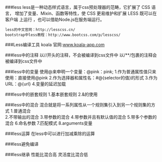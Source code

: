 ###less
	less是一种动态样式语言，属于css预处理器的范畴，它扩展了 CSS 语言，
	增加了变量、Mixin、函数等特性，使 CSS 更易维护和扩展
	LESS 既可以在 客户端 上运行 ，也可以借助Node.js在服务端运行。
 
	less的中文官网：http://lesscss.cn/
	bootstrap中less教程：http://www.bootcss.com/p/lesscss/
 
###Less编译工具
	koala 官网:www.koala-app.com 
	
###less中的注释
   	以//开头的注释，不会被编译到css文件中
   	以/**/包裹的注释会被编译到css文件中  
	
###less中的变量
	使用@来申明一个变量：@pink：pink;
	1.作为普通属性值只来使用：直接使用@pink
	2.作为选择器和属性名：#@{selector的值}的形式
	3.作为URL：@{url}
	4.变量的延迟加载

###less中的嵌套规则
	1.基本嵌套规则
	2.&的使用

###less中的混合
	混合就是将一系列属性从一个规则集引入到另一个规则集的方式
	1.普通混合      
	2.不带输出的混合
	3.带参数的混合
	4.带参数并且有默认值的混合
	5.带多个参数的混合
	6.命名参数
	7.匹配模式
	8.arguments变量
	
###less运算
	在less中可以进行加减乘除的运算

###less避免编译

###less继承
	性能比混合高
	灵活度比混合低
	
		     